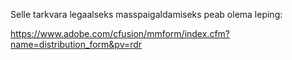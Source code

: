 Selle tarkvara legaalseks masspaigaldamiseks peab olema leping:

https://www.adobe.com/cfusion/mmform/index.cfm?name=distribution_form&pv=rdr
